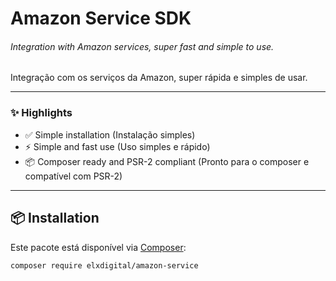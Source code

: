 # Amazon Service SDK

###### Integration with Amazon services, super fast and simple to use.

Integração com os serviços da Amazon, super rápida e simples de usar.

---

### ✨ Highlights

- ✅ Simple installation (Instalação simples)
- ⚡ Simple and fast use (Uso simples e rápido)
- 📦 Composer ready and PSR-2 compliant (Pronto para o composer e compatível com PSR-2)

---

## 📦 Installation

Este pacote está disponível via [Composer](https://getcomposer.org/):

```bash
composer require elxdigital/amazon-service
